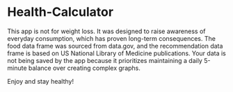 # Health-Calculator

This app is not for weight loss. It was designed to raise awareness of everyday consumption, which has proven long-term consequences. The food data frame was sourced from data.gov, and the recommendation data frame is based on US National Library of Medicine publications. Your data is not being saved by the app because it prioritizes maintaining a daily 5-minute balance over creating complex graphs.

Enjoy and stay healthy!
